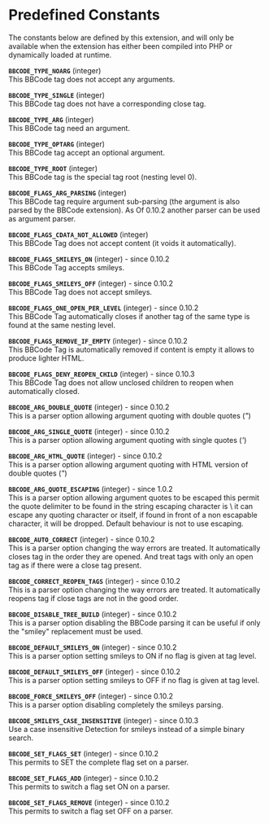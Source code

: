 Predefined Constants
====================

The constants below are defined by this extension, and will only be
available when the extension has either been compiled into PHP or
dynamically loaded at runtime.

**`BBCODE_TYPE_NOARG`** (<span class="type">integer</span>)  
<span class="simpara"> This BBCode tag does not accept any arguments.
</span>

**`BBCODE_TYPE_SINGLE`** (<span class="type">integer</span>)  
<span class="simpara"> This BBCode tag does not have a corresponding
close tag. </span>

**`BBCODE_TYPE_ARG`** (<span class="type">integer</span>)  
<span class="simpara"> This BBCode tag need an argument. </span>

**`BBCODE_TYPE_OPTARG`** (<span class="type">integer</span>)  
<span class="simpara"> This BBCode tag accept an optional argument.
</span>

**`BBCODE_TYPE_ROOT`** (<span class="type">integer</span>)  
<span class="simpara"> This BBCode tag is the special tag root (nesting
level 0). </span>

**`BBCODE_FLAGS_ARG_PARSING`** (<span class="type">integer</span>)  
<span class="simpara"> This BBCode tag require argument sub-parsing (the
argument is also parsed by the BBCode extension). As Of 0.10.2 another
parser can be used as argument parser. </span>

**`BBCODE_FLAGS_CDATA_NOT_ALLOWED`** (<span class="type">integer</span>)  
<span class="simpara"> This BBCode Tag does not accept content (it voids
it automatically). </span>

**`BBCODE_FLAGS_SMILEYS_ON`** (<span class="type">integer</span>) - since 0.10.2  
<span class="simpara"> This BBCode Tag accepts smileys. </span>

**`BBCODE_FLAGS_SMILEYS_OFF`** (<span class="type">integer</span>) - since 0.10.2  
<span class="simpara"> This BBCode Tag does not accept smileys. </span>

**`BBCODE_FLAGS_ONE_OPEN_PER_LEVEL`** (<span class="type">integer</span>) - since 0.10.2  
<span class="simpara"> This BBCode Tag automatically closes if another
tag of the same type is found at the same nesting level. </span>

**`BBCODE_FLAGS_REMOVE_IF_EMPTY`** (<span class="type">integer</span>) - since 0.10.2  
<span class="simpara"> This BBCode Tag is automatically removed if
content is empty it allows to produce lighter HTML. </span>

**`BBCODE_FLAGS_DENY_REOPEN_CHILD`** (<span class="type">integer</span>) - since 0.10.3  
<span class="simpara"> This BBCode Tag does not allow unclosed children
to reopen when automatically closed. </span>

**`BBCODE_ARG_DOUBLE_QUOTE`** (<span class="type">integer</span>) - since 0.10.2  
<span class="simpara"> This is a parser option allowing argument quoting
with double quotes (*"*) </span>

**`BBCODE_ARG_SINGLE_QUOTE`** (<span class="type">integer</span>) - since 0.10.2  
<span class="simpara"> This is a parser option allowing argument quoting
with single quotes (*'*) </span>

**`BBCODE_ARG_HTML_QUOTE`** (<span class="type">integer</span>) - since 0.10.2  
<span class="simpara"> This is a parser option allowing argument quoting
with HTML version of double quotes (*&quot;*) </span>

**`BBCODE_ARG_QUOTE_ESCAPING`** (<span class="type">integer</span>) - since 1.0.2  
<span class="simpara"> This is a parser option allowing argument quotes
to be escaped this permit the quote delimiter to be found in the string
escaping character is \\ it can escape any quoting character or itself,
if found in front of a non escapable character, it will be dropped.
Default behaviour is not to use escaping. </span>

**`BBCODE_AUTO_CORRECT`** (<span class="type">integer</span>) - since 0.10.2  
<span class="simpara"> This is a parser option changing the way errors
are treated. It automatically closes tag in the order they are opened.
And treat tags with only an open tag as if there were a close tag
present. </span>

**`BBCODE_CORRECT_REOPEN_TAGS`** (<span class="type">integer</span>) - since 0.10.2  
<span class="simpara"> This is a parser option changing the way errors
are treated. It automatically reopens tag if close tags are not in the
good order. </span>

**`BBCODE_DISABLE_TREE_BUILD`** (<span class="type">integer</span>) - since 0.10.2  
<span class="simpara"> This is a parser option disabling the BBCode
parsing it can be useful if only the "smiley" replacement must be used.
</span>

**`BBCODE_DEFAULT_SMILEYS_ON`** (<span class="type">integer</span>) - since 0.10.2  
<span class="simpara"> This is a parser option setting smileys to ON if
no flag is given at tag level. </span>

**`BBCODE_DEFAULT_SMILEYS_OFF`** (<span class="type">integer</span>) - since 0.10.2  
<span class="simpara"> This is a parser option setting smileys to OFF if
no flag is given at tag level. </span>

**`BBCODE_FORCE_SMILEYS_OFF`** (<span class="type">integer</span>) - since 0.10.2  
<span class="simpara"> This is a parser option disabling completely the
smileys parsing. </span>

**`BBCODE_SMILEYS_CASE_INSENSITIVE`** (<span class="type">integer</span>) - since 0.10.3  
<span class="simpara"> Use a case insensitive Detection for smileys
instead of a simple binary search. </span>

**`BBCODE_SET_FLAGS_SET`** (<span class="type">integer</span>) - since 0.10.2  
<span class="simpara"> This permits to SET the complete flag set on a
parser. </span>

**`BBCODE_SET_FLAGS_ADD`** (<span class="type">integer</span>) - since 0.10.2  
<span class="simpara"> This permits to switch a flag set ON on a parser.
</span>

**`BBCODE_SET_FLAGS_REMOVE`** (<span class="type">integer</span>) - since 0.10.2  
<span class="simpara"> This permits to switch a flag set OFF on a
parser. </span>
